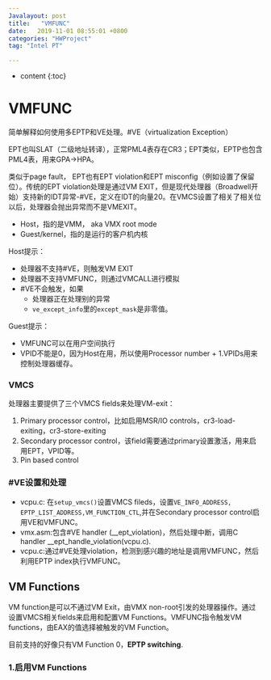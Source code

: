 ```yaml
---
Javalayout: post
title:   "VMFUNC"
date:   2019-11-01 08:55:01 +0800
categories: "HWProject"
tag: "Intel PT"

---
```


* content
{:toc}




# VMFUNC

简单解释如何使用多EPTP和VE处理。#VE（virtualization Exception）

EPT也叫SLAT（二级地址转译），正常PML4表存在CR3；EPT类似，EPTP也包含PML4表，用来GPA->HPA。

类似于page fault， EPT也有EPT violation和EPT misconfig（例如设置了保留位）。传统的EPT violation处理是通过VM EXIT，但是现代处理器（Broadwell开始）支持新的IDT异常-#VE，定义在IDT的向量20。在VMCS设置了相关了相关位以后，处理器会抛出异常而不是VMEXIT。

* Host，指的是VMM， aka VMX root mode
* Guest/kernel，指的是运行的客户机内核

Host提示：

* 处理器不支持#VE，则触发VM EXIT
* 处理器不支持VMFUNC，则通过VMCALL进行模拟
* \#VE不会触发，如果
  * 处理器正在处理别的异常
  * `ve_except_info`里的`except_mask`是非零值。

Guest提示：

* VMFUNC可以在用户空间执行
* VPID不能是0，因为Host在用，所以使用Processor number + 1.VPIDs用来控制处理器缓存。

### VMCS

处理器主要提供了三个VMCS fields来处理VM-exit：

1. Primary processor control，比如启用MSR/IO controls，cr3-load-exiting，cr3-store-exiting
2. Secondary processor control，该field需要通过primary设置激活，用来启用EPT，VPID等。
3. Pin based control

### #VE设置和处理

* vcpu.c: 在`setup_vmcs()`设置VMCS fileds，设置`VE_INFO_ADDRESS, EPTP_LIST_ADDRESS,VM_FUNCTION_CTL`,并在Secondary processor control启用VE和VMFUNC。
* vmx.asm:包含#VE handler (\__ept_violation)，然后处理中断，调用C handler __ept_handle_violation(vcpu.c).
* vcpu.c:通过#VE处理violation，检测到感兴趣的地址是调用VMFUNC，然后利用EPTP index执行VMFUNC。

## VM Functions

VM function是可以不通过VM Exit，由VMX non-root引发的处理器操作。通过设置VMCS相关fields来启用和配置VM Functions。VMFUNC指令触发VM functions，由EAX的值选择被触发的VM Function。

目前支持的好像只有VM Function 0，**EPTP switching**.

### 1.启用VM Functions

